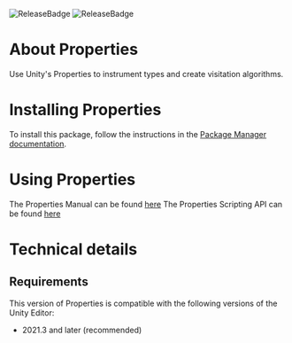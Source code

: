 ![ReleaseBadge](https://badges.cds.internal.unity3d.com/packages/com.unity.properties/release-badge.svg)
![ReleaseBadge](https://badges.cds.internal.unity3d.com/packages/com.unity.properties/candidates-badge.svg)

# About Properties

Use Unity's Properties to instrument types and create visitation algorithms.

# Installing Properties

To install this package, follow the instructions in the [Package Manager documentation](https://docs.unity3d.com/Packages/com.unity.package-manager-ui@latest/index.html).

# Using Properties

The Properties Manual can be found [here](https://docs.unity3d.com/Packages/com.unity.properties@2.0/manual/index.html)
The Properties Scripting API can be found [here](https://docs.unity3d.com/Packages/com.unity.properties@2.0/api/index.html)

# Technical details
## Requirements

This version of Properties is compatible with the following versions of the Unity Editor:

* 2021.3 and later (recommended)
